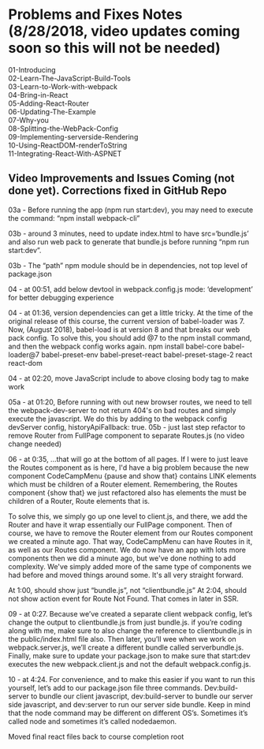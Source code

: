 # Problems and Fixes Notes (8/28/2018, video updates coming soon so this will not be needed)

01-Introducing  
02-Learn-The-JavaScript-Build-Tools  
03-Learn-to-Work-with-webpack  
04-Bring-in-React  
05-Adding-React-Router  
06-Updating-The-Example  
07-Why-you  
08-Splitting-the-WebPack-Config  
09-Implementing-serverside-Rendering  
10-Using-ReactDOM-renderToString  
11-Integrating-React-With-ASPNET 

## Video Improvements and Issues Coming (not done yet). Corrections fixed in GitHub Repo

03a - Before running the app (npm run start:dev), you may need to execute the command: “npm install webpack-cli”

03b - around 3 minutes, need to update index.html to have src=‘bundle.js’ and also run web pack to generate that bundle.js before running “npm run start:dev”.

03b -  The “path” npm module should be in dependencies, not top level of package.json

04 - at 00:51, add below devtool in webpack.config.js mode: ‘development’ for better debugging experience

04 - at 01:36, version dependencies can get a little tricky.  At the time of the original release of this course, the current version of babel-loader was 7.  Now, (August 2018), babel-load is at version 8 and that breaks our web pack config. To solve this, you should add @7 to the npm install command, and then the webpack config works again.
npm install babel-core babel-loader@7 babel-preset-env babel-preset-react babel-preset-stage-2 react react-dom

04 - at 02:20, move JavaScript include to above closing body tag to make work

05a - at 01:20, Before running with out new browser routes, we need to tell the webpack-dev-server to not return 404's on bad routes and simply execute the javascript.  We do this by adding to the webpack config devServer config, historyApiFallback: true.
05b - just last step refactor to remove Router from FullPage component to separate Routes.js (no video change needed)

06 - at 0:35, ...that will go at the bottom of all pages. <add/> If I were to just leave the Routes component as is here, I'd have a big problem because the new component CodeCampMenu {pause and show that}  contains LINK elements which must be children of a Router element.  Remembering, the Routes component {show that} we just refactored also has elements the must be children of a Router, Route elements that is.

  To solve this, we simply go up one level to client.js, and there, we add the Router and have it wrap essentially our FullPage component.  Then of course, we have to remove the Router element from our Routes component we created a minute ago.  That way, CodeCampMenu can have Routes in it, as well as our Routes component.  We do now have an app with lots more components then we did a minute ago, but we've done nothing to add complexity.  We've simply added more of the same type of components we had before and moved things around some. It's all very straight forward.

  At 1:00, should show just “bundle.js”, not “clientbundle.js”
  At 2:04, should not show action event for Route Not Found. That comes in later in SSR.


09 - at 0:27.  Because we’ve created a separate client webpack config, let’s change the output to clientbundle.js from just bundle.js.  if you’re coding along with me, make sure to also change the reference to clientbundle.js in the public/index.html file also.  Then later, you’ll wee when we work on webpack.server.js, we’ll create a different bundle called serverbundle.js.  Finally, make sure to update your package.json to make sure that start:dev executes the new webpack.client.js and not the default webpack.config.js.


10 - at 4:24.  For convenience, and to make this easier if you want to run this yourself, let’s add to our package.json file three commands.  Dev:build-server to bundle our client javascript, dev:build-server to bundle our server side javascript, and dev:server to run our server side bundle. Keep in mind that the node command may be different on different OS’s.  Sometimes it’s called node and sometimes it’s called nodedaemon.



Moved final react files back to course completion root


